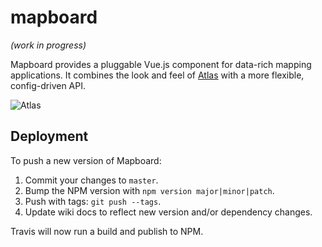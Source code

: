 # mapboard

_(work in progress)_

Mapboard provides a pluggable Vue.js component for data-rich mapping applications. It combines the look and feel of [Atlas]() with a more flexible, config-driven API.

![Atlas](http://i.imgur.com/GcZpsgX.png)

## Deployment

To push a new version of Mapboard:

1. Commit your changes to `master`.
2. Bump the NPM version with `npm version major|minor|patch`.
3. Push with tags: `git push --tags`.
4. Update wiki docs to reflect new version and/or dependency changes.

Travis will now run a build and publish to NPM.
